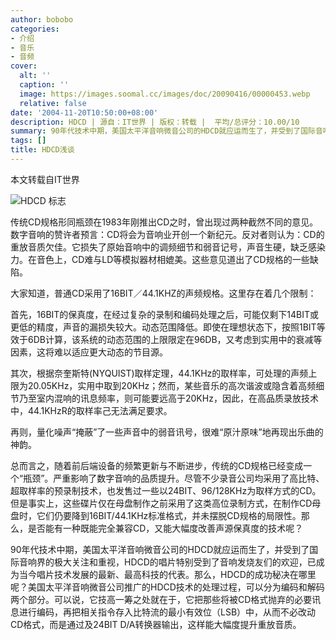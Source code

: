 ```yaml
---
author: bobobo
categories:
- 介绍
- 音乐
- 音频
cover:
  alt: ''
  caption: ''
  image: https://images.soomal.cc/images/doc/20090416/00000453.webp
  relative: false
date: '2004-11-20T10:50:00+08:00'
description: HDCD | 源自：IT世界 | 版权：转载 |  平均/总评分：10.00/10
summary: 90年代技术中期，美国太平洋音响微音公司的HDCD就应运而生了，并受到了国际音响界的极大关注和重视，HDCD的唱片特别受到了音响发烧友们的欢迎。
tags: []
title: HDCD浅谈
---
```


本文转载自IT世界



![HDCD 标志](https://images.soomal.cc/images/doc/20090416/00000453.webp)



传统CD规格形同瓶颈在1983年刚推出CD之时，曾出现过两种截然不同的意见。数字音响的赞许者预言：CD将会为音响业开创一个新纪元。反对者则认为：CD的重放音质欠佳。它损失了原始音响中的调频细节和弱音记号，声音生硬，缺乏感染力。在音色上，CD难与LD等模拟器材相媲美。这些意见道出了CD规格的一些缺陷。

大家知道，普通CD采用了16BIT／44.1KHZ的声频规格。这里存在着几个限制：

首先，16BIT的保真度，在经过复杂的录制和编码处理之后，可能仅剩下14BIT或更低的精度，声音的漏损失较大。动态范围降低。即使在理想状态下，按照1BIT等效于6DB计算，该系统的动态范围的上限限定在96DB，又考虑到实用中的衰减等因素，这将难以适应更大动态的节目源。

其次，根据奈奎斯特(NYQUIST)取样定理，44.1KHz的取样率，可处理的声频上限为20.05KHz，实用中取到20KHz；然而，某些音乐的高次谐波或隐含着高频细节乃至室内混响的讯息频率，则可能要远高于20KHz，因此，在高品质录放技术中，44.1KHzR的取样率己无法满足要求。

再则，量化噪声“掩蔽”了一些声音中的弱音讯号，很难“原汁原味”地再现出乐曲的神韵。

总而言之，随着前后端设备的频繁更新与不断进步，传统的CD规格已经变成一个“瓶颈”。严重影响了数字音响的品质提升。尽管不少录音公司均采用了高比特、超取样率的预录制技术，也发售过一些以24BIT、96/128KHz为取样方式的CD。但是事实上，这些碟片仅在母盘制作之前采用了这类高位录制方式，在制作CD母盘时，它们仍要降到16BIT/44.1KHz标准格式，并未摆脱CD规格的局限性。那么，是否能有一种既能完全兼容CD，又能大幅度改善声源保真度的技术呢？

90年代技术中期，美国太平洋音响微音公司的HDCD就应运而生了，并受到了国际音响界的极大关注和重视，HDCD的唱片特别受到了音响发烧友们的欢迎，已成为当今唱片技术发展的最新、最高科技的代表。那么，HDCD的成功秘决在哪里呢？美国太平洋音响微音公司推广的HDCD技术的处理过程，可以分为编码和解码两个部分。可以说，它技高一筹之处就在于，它把那些将被CD格式抛弃的必要讯息进行编码，再把相关指令存入比特流的最小有效位（LSB）中，从而不必改动CD格式，而是通过及24BIT D/A转换器输出，这样能大幅度提升重放音质。